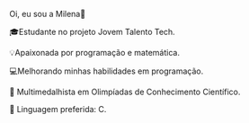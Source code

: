 Oi, eu sou a Milena👋

🎓Estudante no projeto Jovem Talento Tech.

💡Apaixonada por programação e matemática.

💻Melhorando minhas habilidades em programação.

🏅 Multimedalhista em Olimpíadas de Conhecimento Científico.

💙 Linguagem preferida: C.
